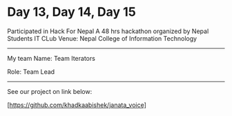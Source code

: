 # Day 13, Day 14, Day 15

Participated in Hack For Nepal
A 48 hrs hackathon organized by Nepal Students IT CLub
Venue: Nepal College of Information Technology

-------------------------------------------

My team Name: Team Iterators

Role: Team Lead

-----------------------------------------

See our project on link below:

[https://github.com/khadkaabishek/janata_voice]